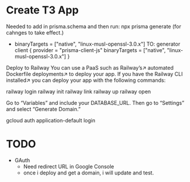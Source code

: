 # Create T3 App



Needed to add in prisma.schema and then run: npx prisma generate (for cahnges to take effect.)

 - binaryTargets = ["native", "linux-musl-openssl-3.0.x"]
 TO:
    generator client {
        provider = "prisma-client-js"
        binaryTargets = ["native", "linux-musl-openssl-3.0.x"]
    }

Deploy to Railway
You can use a PaaS such as Railway’s↗ automated Dockerfile deployments↗ to deploy your app. If you have the Railway CLI installed↗ you can deploy your app with the following commands:

railway login
railway init
railway link
railway up
railway open

Go to “Variables” and include your DATABASE_URL. Then go to “Settings” and select “Generate Domain.”

gcloud auth application-default login

# TODO

- GAuth
    - Need redirect URL in Google Console
    - once i deploy and get a domain, i will update and test.
